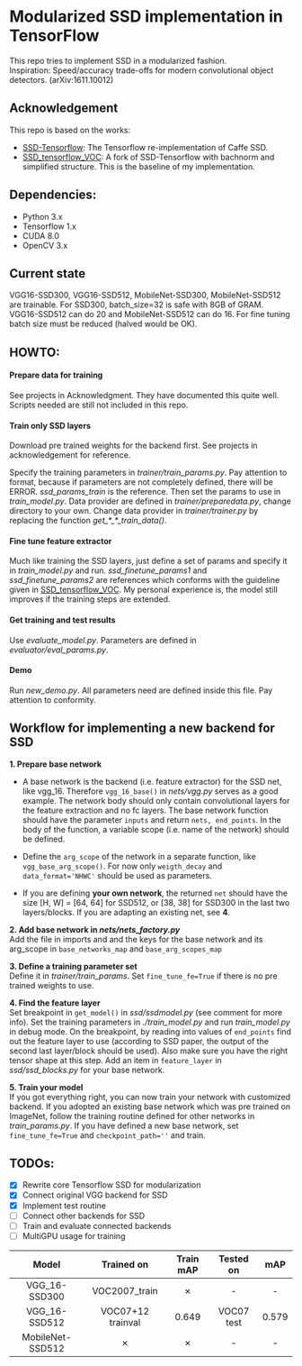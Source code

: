 # Modularized SSD implementation in TensorFlow

This repo tries to implement SSD in a modularized fashion.  
Inspiration: Speed/accuracy trade-offs for modern convolutional object detectors. (arXiv:1611.10012)

## Acknowledgement
This repo is based on the works:
* [SSD-Tensorflow](https://github.com/balancap/SSD-Tensorflow/): The Tensorflow re-implementation of Caffe SSD.
* [SSD_tensorflow_VOC](https://github.com/LevinJ/SSD_tensorflow_VOC): A fork of SSD-Tensorflow with bachnorm and simplified structure.
This is the baseline of my implementation.

## Dependencies:
- Python 3.x
- Tensorflow 1.x
- CUDA 8.0
- OpenCV 3.x

## Current state
VGG16-SSD300, VGG16-SSD512, MobileNet-SSD300, MobileNet-SSD512 are trainable.
For SSD300, batch_size=32 is safe with 8GB of GRAM. VGG16-SSD512 can do 20 and MobileNet-SSD512 can do 16.
For fine tuning batch size must be reduced (halved would be OK).

## HOWTO:
#### Prepare data for training
See projects in Acknowledgment. They have documented this quite well. Scripts needed are still not included in this repo.
#### Train only SSD layers
Download pre trained weights for the backend first. See projects in acknowledgement for reference.

Specify the training parameters in *trainer/train_params.py*. Pay attention to format,
because if parameters are not completely defined, there will be ERROR. *ssd_params_train* is the reference.
Then set the params to use in *train_model.py*. Data provider are defined in *trainer/preparedata.py*, change directory
to your own. Change data provider in *trainer/trainer.py* by replacing the function *get_\*_\*_train_data()*.
#### Fine tune feature extractor
Much like training the SSD layers, just define a set of params and specify it in *train_model.py* and run.
*ssd_finetune_params1* and *ssd_finetune_params2* are references which conforms with the guideline given in
[SSD_tensorflow_VOC](https://github.com/LevinJ/SSD_tensorflow_VOC).
My personal experience is, the model still improves if the training steps are extended.
#### Get training and test results
Use *evaluate_model.py*. Parameters are defined in *evaluator/eval_params.py*.
#### Demo 
Run *new_demo.py*. All parameters need are defined inside this file. Pay attention to conformity.

## Workflow for implementing a new backend for SSD
**1. Prepare base network**  
- A base network is the backend (i.e. feature extractor) for the SSD net, like vgg_16.
Therefore `vgg_16_base()` in _nets/vgg.py_ serves as a good example. 
The network body should only contain convolutional layers for the feature extraction and no fc layers. 
The base network function should have the parameter `inputs` and return `nets, end_points`. 
In the body of the function, a variable scope (i.e. name of the network) should be defined. 

- Define the `arg_scope` of the network in a separate function, like `vgg_base_arg_scope()`. 
For now only `weigth_decay` and `data_format='NHWC'` should be used as parameters.

- If you are defining **your own network**, the returned `net` should have the size [H, W] = [64, 64] for SSD512,
or [38, 38] for SSD300 in the last two layers/blocks. If you are adapting an existing net, see **4**.

**2. Add base network in _nets/nets_factory.py_**  
Add the file in imports and and the keys for the base network and its arg_scope in `base_networks_map` and `base_arg_scopes_map`

**3. Define a training parameter set**  
Define it in _trainer/train_params_. Set `fine_tune_fe=True` if there is no pre trained weights to use.

**4. Find the feature layer**  
Set breakpoint in `get_model()` in _ssd/ssdmodel.py_ (see comment for more info).
Set the training parameters in _./train_model.py_ and run _train_model.py_ in debug mode.
On the breakpoint, by reading into values of `end_points` find out the feature layer to use (according to SSD paper,
the output of the second last layer/block should be used). Also make sure you have the right tensor shape at this step.
Add an item in `feature_layer` in _ssd/ssd_blocks.py_ for your base network.

**5. Train your model**  
If you got everything right, you can now train your network with customized backend.
If you adopted an existing base network which was pre trained on ImageNet, follow the training routine defined for other
networks in _train_params.py_. If you have defined a new base network, set `fine_tune_fe=True` and `checkpoint_path=''` and train.

## TODOs:
- [x] Rewrite core Tensorflow SSD for modularization
- [x] Connect original VGG backend for SSD
- [x] Implement test routine
- [ ] Connect other backends for SSD
- [ ] Train and evaluate connected backends  
- [ ] MultiGPU usage for training

| Model | Trained on | Train mAP | Tested on | mAP |
|:-----:|:-------:|:---------:|:-------:|:---:|
| VGG_16-SSD300 | VOC2007_train | &#10007; | - | - |
| VGG_16-SSD512 | VOC07+12 trainval | 0.649 | VOC07 test | 0.579 |
| MobileNet-SSD512 | &#10007; | &#10007; | - | - |
